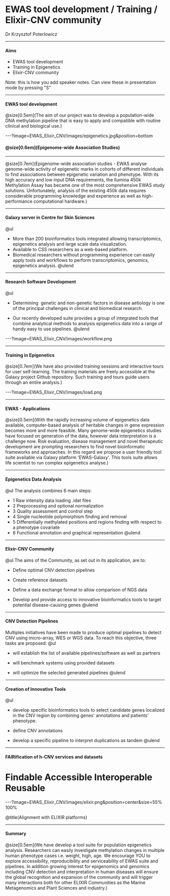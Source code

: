 # EWAS tool development / Training / Elixir-CNV community

Dr Krzysztof Poterlowicz <!-- .element: class="whitetext" -->

---

#### Aims

- EWAS tool development
- Training in Epigenetics
- Elixir-CNV community

Note:
this is how you add speaker notes. Can view these in presentation mode by pressing "S"

---

#### EWAS tool development

@size[0.5em](The aim of our project was to develop a population-wide DNA methylation pipeline that is easy to apply and compatible with routine clinical and biological use.)

---?image=EWAS_Elixir_CNV/images/epigenetics.jpg&position=bottom

#### @size[0.6em](Epigenome-wide Association Studies)


---

@size[0.7em](Epigenome-wide association studies - EWAS analyse genome-wide activity of epigenetic marks in cohorts of different individuals to find associations between epigenetic variation and phenotype. With its high accuracy and low input DNA requirements, the llumina 450k Methylation Assay has became one of the most comprehensive EWAS study solutions. Unfortunately, analysis of the existing 450k data requires considerable programming knowledge and experience as well as high-performance computational hardware.)

---

#### Galaxy server in Centre for Skin Sciences
@ul
- More than 200 bioinformatics tools integrated allowing transcriptomics, epigenetics analysis and large scale data visualization.
- Available to CSS researchers as a web-based platform.
- Biomedical researchers without programming experience can easily apply tools and workflows to perform transcriptomics, genomics, epigenetics analysis.
@ulend

---

#### Research Software Development
@ul
- Determining  genetic and non-genetic factors in disease aetiology is one of the principal challenges in clinical and biomedical research.

- Our recently developed suite provides a group of integrated tools that combine analytical methods to analysis epigenetics data into a range of handy easy to use pipelines.
@ulend

---?image=EWAS_Elixir_CNV/images/workflow.png

---

#### Training in Epigenetics

@size[0.7em](We have also provided training sessions and interactive tours for user self-learning. The training materials are freely accessible at the Galaxy project Github repository. Such training and tours guide users through an entire analysis.)

---?image=EWAS_Elixir_CNV/images/load.png

---

#### EWAS - Applications

@size[0.5em](With the rapidly increasing volume of epigenetics data available, computer-based analysis of heritable changes in gene expression becomes more and more feasible. Many genome-wide epigenetics studies have focused on generation of the data, however data interpretation is a challenge now. Risk evaluation, disease management and novel therapeutic development are prompting researchers to find novel bioinformatic frameworks and approaches.  In this regard we propose a user friendly tool suite available via Galaxy platform 'EWAS-Galaxy'. This tools suite allows life scientist to run complex epigenetics analyse.)

---

#### Epigenetics Data Analysis

@ul
The analysis combines 6 main steps:
- 1 Raw intensity data loading .idat files
- 2 Preprocessing and optional normalization
- 3 Quality assessment and control step
- 4 Single nucleotide polymorphism finding and removal
- 5 Differentially methylated positions and regions finding with respect to a phenotype covariate
- 6 Functional annotation and graphical representation
@ulend

---

#### Elixir-CNV Community
@ul
The aims of the Community, as set out in its application, are to:

- Define optimal CNV detection pipelines

- Create reference datasets

- Define a data exchange format to allow comparison of NGS data

- Develop and provide access to innovative bioinformatics tools to target potential disease-causing genes
@ulend
---

####  CNV Detection Pipelines

Multiples initiatives have been made to produce optimal pipelines to detect CNV using micro-array, WES or WGS data. To reach this objective, three tasks are proposed:
@ul
- will establish the list of available pipelines/software as well as partners

- will benchmark systems using provided datasets 

- will optimize the selected generated pipelines 
@ulend

---

####  Creation of Innovative Tools
@ul
- develop specific bioinformatics tools to select candidate genes localized in the CNV region by combining genes' annotations and patients' phenotype.

- define CNV annotations 

- develop a specific pipeline to interpret duplications as tandem
@ulend
---

####  FAIRification of h-CNV services and datasets

# Findable Accessible Interoperable Reusable

---?image=EWAS_Elixir_CNV/images/elixir.png&position=center&size=55% 100%

@title(Alignment with ELIXIR platforms)

---
#### Summary
@size[0.5em](We have develop a tool suite for population epigenetics analysis. Researchers can easily investigate methylation changes in multiple human phenotype cases i.e. weight, high, age. We encourage YOU to explore accessibility, reproducibility and serviceability of EWAS suite and pipelines. In addition growing interest for epigenomics and genomics including CNV detection and interpretation in human diseases will ensure the global recognition and expansion of the community and will trigger many interactions both for other ELIXIR Communities as the Marine Metagenomics and Plant Sciences and industry.) 
